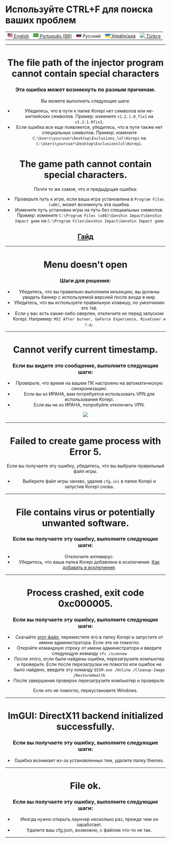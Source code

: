 # Используйте CTRL+F для поиска ваших проблем

<div align="center">
<table>
  <tr>
    <td valign="center"><a href="README.md"><img src="https://github.com/twitter/twemoji/blob/master/assets/svg/1f1fa-1f1f8.svg" width="16"/> English</a></td>
    <td valign="center"><a href="README_pt-br.md"><img src="https://github.com/twitter/twemoji/blob/master/assets/svg/1f1e7-1f1f7.svg" width="16"/> Português (BR)</a></td>
    <td valign="center"><img src="https://github.com/twitter/twemoji/blob/master/assets/svg/1f1f7-1f1fa.svg" width="16"/> Русский</td>
    <td valign="center"><a href="README_ua-ua.md"><img src="https://github.com/Andrew1397/Ukraine/blob/main/Flag_of_Ukraine.png" width="16"/> Українська</a></td>
    <td valign="center"><a href="README_tr-TR.md"><img src="https://upload.wikimedia.org/wikipedia/commons/thumb/b/b4/Flag_of_Turkey.svg/1920px-Flag_of_Turkey.svg.png" width="16"/> Türkçe</a></td>
  </tr>
</table>

---
# The file path of the injector program cannot contain special characters
### Эта ошибка может возникнуть по разным причинам.
Вы можете выполнить следующие шаги:
- Убедитесь, что в пути к папке Korepi нет символов или не-английских символов. Пример: измените `v1.2.1.0_fix1` на `v1.2.1.0fix1`.
- Если ошибка все еще появляется, убедитесь, что в пути также нет специальных символов. Пример: измените `C:\Users\youruser\Desktop\Exclusions_lol\Korepi` на `C:\Users\youruser\Desktop\Exclusionslol\Korepi`.

# The game path cannot contain special characters.
Почти то же самое, что и предыдущая ошибка:
- Проверьте путь к игре, если ваша игра установлена в `Program Files (x86)`, может возникнуть эта ошибка.
- Измените путь установки игры на путь без специальных символов.
Пример: измените `C:\Program Files (x86)\Genshin Impact\Genshin Impact game` на `C:\Program Files\Genshin Impact\Genshin Impact game`

## [Гайд]( https://youtu.be/NZhYB4Vxmlk?si=yPRP6dC2xMDUKDqm)

---

# Menu doesn't open
### Шаги для решения:
- Убедитесь, что вы правильно выполнили инъекцию, вы должны увидеть баннер с используемой версией после входа в мир.
- Убедитесь, что вы используете правильную клавишу, по умолчанию это `TAB`.
- Если у вас есть какие-либо оверлеи, отключите их перед запуском Korepi.
Например: `MSI After burner, GeForce Experience, Rivatuner и т.д.`

---

# Cannot verify current timestamp.
### Если вы видите это сообщение, выполните следующие шаги:
- Проверьте, что время на вашем ПК настроено на автоматическую синхронизацию.
- Если вы из ИРАНА, вам потребуется использовать VPN для использования Korepi.
- Если вы не из ИРАНА, попробуйте отключить VPN.

<p align="center">
  <a href="#"><img src="https://cdn.discordapp.com/attachments/1275059206130503682/1275064778615951403/timestamp.png?ex=679eb85c&is=679d66dc&hm=04da13041b2709eef5c03703b3f385281932c83006d4ba1bdacd8bbdffc6474c&"></a>
</p>

---

# Failed to create game process with Error 5.
Если вы получаете эту ошибку, убедитесь, что вы выбрали правильный файл игры.
- Выберите файл игры заново, удалив `cfg.ini` в папке Korepi и запустив Korepi снова.

---

# File contains virus or potentially unwanted software.
### Если вы получаете эту ошибку, выполните следующие шаги:
- Отключите антивирус.
- Убедитесь, что ваша папка Korepi добавлена в исключения. [Как добавить в исключения](https://korepi.com/en/guide/virus.html).

---

# Process crashed, exit code 0xc000005.
### Если вы получаете эту ошибку, выполните следующие шаги:
- Скачайте [этот файл](https://cdn.discordapp.com/attachments/1251244897831227546/1285657688092573797/envSettingfirst_run_this_for_admin.exe?ex=66eb1187&is=66e9c007&hm=d3322d5db0c6828de7b562f98d1bfd17bd64c45763b60e5298833f82b993dca3&), переместите его в папку Korepi и запустите от имени администратора.
Если это не помогло:
- Откройте командную строку от имени администратора и введите следующую команду `sfc /scannow`
- После этого, если были найдены ошибки, перезагрузите компьютер и проверьте. Если после перезагрузки не помогло или ошибок не было найдено, введите эту команду `DISM.exe /Online /Cleanup-Image /RestoreHealth`
- После завершения проверок перезагрузите компьютер и проверьте.

Если это не помогло, переустановите Windows.

---

# ImGUI: DirectX11 backend initialized successfully.
### Если вы получаете эту ошибку, выполните следующие шаги:
- Ошибка возникает из-за установленных тем, удалите папку themes.

---

# File ok.
### Если вы получаете эту ошибку, выполните следующие шаги:
- Иногда нужно открыть лаунчер несколько раз, прежде чем он заработает.
- Удалите ваш cfg.json, возможно, с файлом что-то не так.

--- 